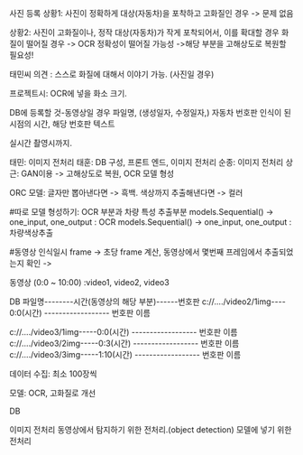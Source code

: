 사진 등록
상황1: 사진이 정확하게 대상(자동차)을 포착하고 고화질인 경우 -> 문제 없음

상황2: 사진이 고화질이나, 정작 대상(자동차)가 작게 포착되어서, 이를 확대할 경우 화질이 떨어질 경우 -> OCR 정확성이 떨어질 가능성 ->해당 부분을 고해상도로 복원할 필요성!


태민씨 의견 : 스스로 화질에 대해서 이야기 가능. (사진일 경우)


프로젝트시:
OCR에 넣을 화소 크기.




DB에 등록할 것-동영상일 경우
파일명, (생성일자, 수정일자,) 자동차 번호판 인식이 된 시점의 시간, 해당 번호판 텍스트




실시간 촬영시까지.

태민: 이미지 전처리
태훈: DB 구성, 프론트 엔드, 이미지 전처리
순종: 이미지 전처리
상근: GAN이용 -> 고해상도로 복원, OCR 모델 형성

ORC 모델: 글자만 뽑아낸다면 -> 흑백.
색상까지 추출해낸다면 -> 컬러


#따로 모델 형성하기: OCR 부분과 차량 특성 추출부분
models.Sequential() -> one_input, one_output : OCR
models.Sequential() -> one_input, one_output : 차량색상추출


#동영상 인식일시
frame -> 초당 frame 계산, 동영상에서 몇번째 프레임에서 추출되었는지 확인 -> 


동영상 (0:0 ~ 10:00) :video1, video2, video3

DB
파일명--------시간(동영상의 해당 부분)------번호판
c://…./video2/1img---- 0:0(시간) ------------------ 번호판 이름

c://…./video3/1img-----0:0(시간)  ------------------ 번호판 이름
c://…./video3/2img-----0:3(시간)  ------------------ 번호판 이름
c://…./video3/3img-----1:10(시간)  ------------------ 번호판 이름


데이터 수집: 최소 100장씩



모델: OCR, 고화질로 개선

DB


이미지 전처리
동영상에서 탐지하기 위한 전처리.(object detection)
모델에 넣기 위한 전처리
